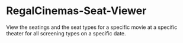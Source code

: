 # RegalCinemas-Seat-Viewer
View the seatings and the seat types for a specific movie at a specific theater for all screening types on a specific date.
